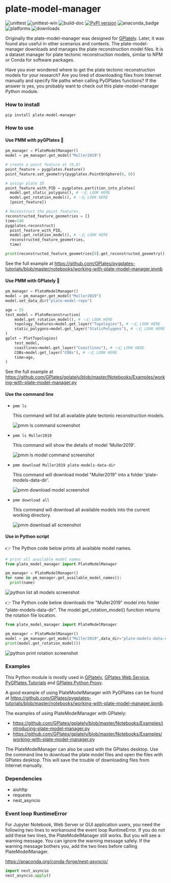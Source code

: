 # plate-model-manager

![unittest](https://github.com/michaelchin/plate-model-manager/actions/workflows/unittest.yml/badge.svg)
![unittest-win](https://github.com/michaelchin/plate-model-manager/actions/workflows/unittest-win.yml/badge.svg)
![build-doc](https://github.com/michaelchin/plate-model-manager/actions/workflows/build-doc-update-gh-pages.yml/badge.svg)
[![PyPI version](https://badge.fury.io/py/plate-model-manager.svg)](https://badge.fury.io/py/plate-model-manager)
![anaconda_badge](https://anaconda.org/conda-forge/plate-model-manager/badges/version.svg)
![platforms](https://anaconda.org/conda-forge/plate-model-manager/badges/platforms.svg)
![downloads](https://anaconda.org/conda-forge/plate-model-manager/badges/downloads.svg)

Originally the plate-model-manager was designed for [GPlately](https://github.com/GPlates/gplately). Later, it was found also useful in other scenarios and contexts. The plate-model-manager downloads and manages the plate reconstruction model files. It is a dataset manager for plate tectonic reconstruction models, similar to NPM or Conda for software packages.

Have you ever wondered where to get the plate tectonic reconstruction models for your research? Are you tired of downloading files from Internet manually and specify file paths when calling PyGPlates functions? If the answer is yes, you probably want to check out this plate-model-manager Python module.

### How to install

`pip install plate-model-manager`

### How to use

#### Use PMM with pyGPlates 🌰

```python
pm_manager = PlateModelManager()
model = pm_manager.get_model("Muller2019")

# create a point feature at (0,0)
point_feature = pygplates.Feature()
point_feature.set_geometry(pygplates.PointOnSphere(0, 0))

# assign plate ID
point_feature_with_PID = pygplates.partition_into_plates(
  model.get_static_polygons(), # 👈👀 LOOK HERE
  model.get_rotation_model(), # 👈👀 LOOK HERE
  [point_feature])

# Reconstruct the point features.
reconstructed_feature_geometries = []
time=140
pygplates.reconstruct(
  point_feature_with_PID,
  model.get_rotation_model(), # 👈👀 LOOK HERE
  reconstructed_feature_geometries,
  time)

print(reconstructed_feature_geometries[0].get_reconstructed_geometry().to_lat_lon())
```

See the full example at https://github.com/GPlates/pygplates-tutorials/blob/master/notebooks/working-with-plate-model-manager.ipynb

#### Use PMM with GPlately 🌰

```python
pm_manager = PlateModelManager()
model = pm_manager.get_model("Muller2019")
model.set_data_dir("plate-model-repo")

age = 55
test_model = PlateReconstruction(
    model.get_rotation_model(), # 👈👀 LOOK HERE
    topology_features=model.get_layer("Topologies"), # 👈👀 LOOK HERE
    static_polygons=model.get_layer("StaticPolygons"), # 👈👀 LOOK HERE
)
gplot = PlotTopologies(
    test_model,
    coastlines=model.get_layer("Coastlines"), # 👈👀 LOOK HERE
    COBs=model.get_layer("COBs"), # 👈👀 LOOK HERE
    time=age,
)
```

See the full example at https://github.com/GPlates/gplately/blob/master/Notebooks/Examples/working-with-plate-model-manager.py

#### Use the command line

- `pmm ls`

  This command will list all available plate tectonic reconstruction models.

  ![pmm ls command screenshot](https://github.com/michaelchin/plate-model-manager/raw/main/images/screenshot-pmm-ls-command.png)

- `pmm ls Muller2019`

  This command will show the details of model 'Muller2019'.

  ![pmm ls model command screenshot](https://github.com/michaelchin/plate-model-manager/raw/main/images/screenshot-pmm-ls-model.png)

- `pmm download Muller2019 plate-models-data-dir`

  This command will download model "Muller2019" into a folder 'plate-models-data-dir'.

  ![pmm download model screenshot](https://github.com/michaelchin/plate-model-manager/raw/main/images/screenshot-pmm-download-model.png)

- `pmm download all`

  This command will download all available models into the current working directory.

  ![pmm download all screenshot](https://github.com/michaelchin/plate-model-manager/raw/main/images/screenshot-pmm-download-all.png)

#### Use in Python script

👉 The Python code below prints all available model names.

```python
# print all available model names
from plate_model_manager import PlateModelManager

pm_manager = PlateModelManager()
for name in pm_manager.get_available_model_names():
  print(name)
```

![python list all models screenshot](https://github.com/michaelchin/plate-model-manager/raw/main/images/screenshot-python-list-all-models.png)

👉 The Python code below downloads the "Muller2019" model into folder "plate-models-data-dir".
The model.get_rotation_model() function returns the rotation file location.

```python
from plate_model_manager import PlateModelManager

pm_manager = PlateModelManager()
model = pm_manager.get_model("Muller2019",data_dir="plate-models-data-dir")
print(model.get_rotation_model())
```

![python print rotation screenshot](https://github.com/michaelchin/plate-model-manager/raw/main/images/screenshot-python-print-rotation.png)

### Examples

This Python module is mostly used in [GPlately](https://github.com/GPlates/gplately), [GPlates Web Service](https://github.com/GPlates/gplates-web-service), [PyGPlates Tutorials](https://github.com/GPlates/pygplates-tutorials) and [GPlates Python Proxy](https://github.com/michaelchin/gplates-python-proxy).

A good example of using PlateModelManager with PyGPlates can be found at https://github.com/GPlates/pygplates-tutorials/blob/master/notebooks/working-with-plate-model-manager.ipynb.

The examples of using PlateModelManager with GPlately:

- https://github.com/GPlates/gplately/blob/master/Notebooks/Examples/introducing-plate-model-manager.py
- https://github.com/GPlates/gplately/blob/master/Notebooks/Examples/working-with-plate-model-manager.py

The PlateModelManager can also be used with the GPlates desktop. Use the command line to download the plate model files and open the files with GPlates desktop. This will save the trouble of downloading files from Internet manually.

### Dependencies

- aiohttp
- requests
- nest_asyncio

### Event loop RuntimeError

For Jupyter Notebook, Web Server or GUI application users, you need the following two lines to workaround the event loop RuntimeError.
If you do not add these two lines, the PlateModelManager still works. But you will see a warning message. You can ignore the warning message safely.
If the warning message bothers you, add the two lines before calling PlateModelManager.

https://anaconda.org/conda-forge/nest-asyncio/

```python
import nest_asyncio
nest_asyncio.apply()
```
